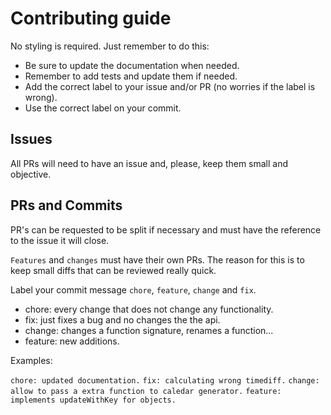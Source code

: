 # Contributing guide

No styling is required. Just remember to do this:

- Be sure to update the documentation when needed.
- Remember to add tests and update them if needed.
- Add the correct label to your issue and/or PR (no worries if the label is wrong).
- Use the correct label on your commit.

## Issues

All PRs will need to have an issue and, please, keep them small and objective.

## PRs and Commits

PR's can be requested to be split if necessary and must have the reference
to the issue it will close.

`Features` and `changes` must have their own PRs. The reason for this is to keep
small diffs that can be reviewed really quick.

Label your commit message `chore`, `feature`, `change` and `fix`.

- chore: every change that does not change any functionality.
- fix: just fixes a bug and no changes the the api.
- change: changes a function signature, renames a function...
- feature: new additions.

Examples:

`chore: updated documentation.`
`fix: calculating wrong timediff.`
`change: allow to pass a extra function to caledar generator.`
`feature: implements updateWithKey for objects.`
